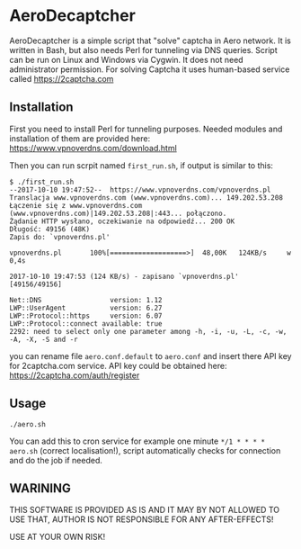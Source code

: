 # AeroDecaptcher

AeroDecaptcher is a simple script that "solve" captcha in Aero network. It is written in Bash, but also needs Perl for tunneling via DNS queries. Script can be run on Linux and Windows via Cygwin. It does not need administrator permission. For solving Captcha it uses human-based service called https://2captcha.com

## Installation

First you need to install Perl for tunneling purposes. Needed modules and installation of them are provided here: https://www.vpnoverdns.com/download.html

Then you can run scrpit named `first_run.sh`, if output is similar to this:
```
$ ./first_run.sh
--2017-10-10 19:47:52--  https://www.vpnoverdns.com/vpnoverdns.pl
Translacja www.vpnoverdns.com (www.vpnoverdns.com)... 149.202.53.208
Łączenie się z www.vpnoverdns.com (www.vpnoverdns.com)|149.202.53.208|:443... połączono.
Żądanie HTTP wysłano, oczekiwanie na odpowiedź... 200 OK
Długość: 49156 (48K)
Zapis do: `vpnoverdns.pl'

vpnoverdns.pl       100%[===================>]  48,00K   124KB/s     w 0,4s

2017-10-10 19:47:53 (124 KB/s) - zapisano `vpnoverdns.pl' [49156/49156]

Net::DNS                 version: 1.12
LWP::UserAgent           version: 6.27
LWP::Protocol::https     version: 6.07
LWP::Protocol::connect available: true
2292: need to select only one parameter among -h, -i, -u, -L, -c, -w, -A, -X, -S and -r
```
you can rename file `aero.conf.default` to `aero.conf` and insert there API key for 2captcha.com service. API key could be obtained here: https://2captcha.com/auth/register

## Usage

```
./aero.sh
```

You can add this to cron service for example one minute `*/1 * * * * aero.sh` (correct localisation!), script automatically checks for connection and do the job if needed.


## WARINING
THIS SOFTWARE IS PROVIDED AS IS AND IT MAY BY NOT ALLOWED TO USE THAT, AUTHOR IS NOT RESPONSIBLE FOR ANY AFTER-EFFECTS! 

USE AT YOUR OWN RISK!

